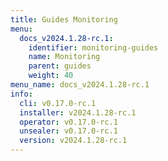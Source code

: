 ```yaml
---
title: Guides Monitoring
menu:
  docs_v2024.1.28-rc.1:
    identifier: monitoring-guides
    name: Monitoring
    parent: guides
    weight: 40
menu_name: docs_v2024.1.28-rc.1
info:
  cli: v0.17.0-rc.1
  installer: v2024.1.28-rc.1
  operator: v0.17.0-rc.1
  unsealer: v0.17.0-rc.1
  version: v2024.1.28-rc.1
---
```


